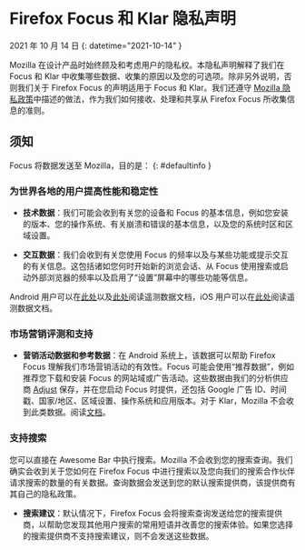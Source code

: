 # Firefox Focus 和 Klar 隐私声明

2021 年 10 月 14 日
{: datetime="2021-10-14" }

Mozilla 在设计产品时始终顾及和考虑用户的隐私权。本隐私声明解释了我们在 Focus 和 Klar 中收集哪些数据、收集的原因以及您的可选项。除非另外说明，否则我们关于 Firefox Focus 的声明适用于 Focus 和 Klar。我们还遵守 [Mozilla 隐私政策](https://www.mozilla.org/privacy/)中描述的做法，作为我们如何接收、处理和共享从 Firefox Focus 所收集信息的准则。

## 须知

Focus 将数据发送至 Mozilla，目的是：
{: #defaultinfo }

### 为世界各地的用户提高性能和稳定性

* __技术数据__：我们可能会收到有关您的设备和 Focus 的基本信息，例如您安装的版本、您的操作系统、有关崩溃和错误的基本信息，以及您的系统时区和区域设置。

* __交互数据__：我们会收到有关您使用 Focus 的频率以及与某些功能或提示交互的有关信息。这包括诸如您何时开始新的浏览会话、从 Focus 使用搜索或启动外部浏览器的频率以及启用了“设置”屏幕中的哪些功能等信息。

Android 用户可以在[此处](https://github.com/mozilla-mobile/focus-android/blob/main/docs/Telemetry.md)以及[此处](https://dictionary.telemetry.mozilla.org/apps/focus_android)阅读遥测数据文档，iOS 用户可以在[此处](https://dictionary.telemetry.mozilla.org/apps/focus_ios)阅读遥测数据文档。

### 市场营销评测和支持

* __营销活动数据和参考数据__：在 Android 系统上，该数据可以帮助 Firefox Focus 理解我们市场营销活动的有效性。Focus 可能会使用“推荐数据”，例如推荐您下载和安装 Focus 的网站域或广告活动。这些数据由我们的分析供应商 [Adjust](https://www.adjust.com/terms/privacy-policy/) 保存，并在您启动 Focus 时提供，还包括 Google 广告 ID、时间戳、国家/地区、区域设置、操作系统和应用版本。对于 Klar，Mozilla 不会收到此类数据。阅读[文档](https://github.com/mozilla-mobile/focus-android/wiki/Adjust-Usage)。

### 支持搜索

您可以直接在 Awesome Bar 中执行搜索。Mozilla 不会收到您的搜索查询。我们确实会收到关于您如何在 Firefox Focus 中进行搜索以及您向我们的搜索合作伙伴请求搜索的数量的有关数据。查询数据会发送到您的默认搜索提供商，该提供商有其自己的隐私政策。

* __搜索建议__：默认情况下，Firefox Focus 会将搜索查询发送给您的搜索提供商，以帮助您发现其他用户搜索的常用短语并改善您的搜索体验。如果您选择的搜索提供商不支持搜索建议，则不会发送这些数据。
